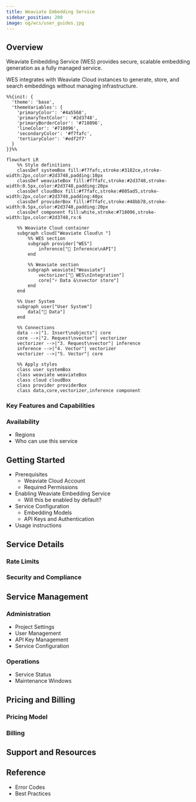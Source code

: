 ```yaml
---
title: Weaviate Embedding Service
sidebar_position: 200
image: og/wcs/user_guides.jpg
---
```


## Overview

Weaviate Embedding Service (WES) provides secure, scalable embedding generation as a fully managed service.

WES integrates with Weaviate Cloud instances to generate, store, and search embeddings without managing infrastructure.

```mermaid
%%{init: {
  'theme': 'base',
  'themeVariables': {
    'primaryColor': '#4a5568',
    'primaryTextColor': '#2d3748',
    'primaryBorderColor': '#718096',
    'lineColor': '#718096',
    'secondaryColor': '#f7fafc',
    'tertiaryColor': '#edf2f7'
  }
}}%%

flowchart LR
    %% Style definitions
    classDef systemBox fill:#f7fafc,stroke:#3182ce,stroke-width:2px,color:#2d3748,padding:10px
    classDef weaviateBox fill:#f7fafc,stroke:#2d3748,stroke-width:0.5px,color:#2d3748,padding:20px
    classDef cloudBox fill:#f7fafc,stroke:#805ad5,stroke-width:2px,color:#2d3748,padding:40px
    classDef providerBox fill:#f7fafc,stroke:#48bb78,stroke-width:0.5px,color:#2d3748,padding:20px
    classDef component fill:white,stroke:#718096,stroke-width:1px,color:#2d3748,rx:6

    %% Weaviate Cloud container
    subgraph cloud["Weaviate Cloud\n "]
        %% WES section
        subgraph provider["WES"]
            inference["🤖 Inference\nAPI"]
        end

        %% Weaviate section
        subgraph weaviate["Weaviate"]
            vectorizer["🔌 WES\nIntegration"]
            core["⚡️ Data &\nvector store"]
        end
    end

    %% User System
    subgraph user["User System"]
        data["📄 Data"]
    end

    %% Connections
    data -->|"1. Insert\nobjects"| core
    core -->|"2. Request\nvector"| vectorizer
    vectorizer -->|"3. Request\nvector"| inference
    inference -->|"4. Vector"| vectorizer
    vectorizer -->|"5. Vector"| core

    %% Apply styles
    class user systemBox
    class weaviate weaviateBox
    class cloud cloudBox
    class provider providerBox
    class data,core,vectorizer,inference component
```

### Key Features and Capabilities

### Availability

- Regions
- Who can use this service

## Getting Started

- Prerequisites
  - Weaviate Cloud Account
  - Required Permissions
- Enabling Weaviate Embedding Service
  - Will this be enabled by default?
- Service Configuration
  - Embedding Models
  - API Keys and Authentication
- Usage instructions

## Service Details

### Rate Limits

### Security and Compliance

## Service Management

### Administration
- Project Settings
- User Management
- API Key Management
- Service Configuration

### Operations
- Service Status
- Maintenance Windows

## Pricing and Billing

### Pricing Model

### Billing

## Support and Resources

## Reference

- Error Codes
- Best Practices
